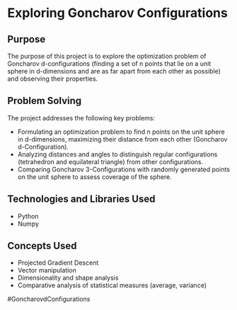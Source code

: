 # Exploring Goncharov Configurations

## Purpose
The purpose of this project is to explore the optimization problem of Goncharov d-configurations (finding a set of n points that lie on a unit sphere in d-dimensions and are as far apart from each other as possible) and observing their properties.

## Problem Solving
The project addresses the following key problems:
- Formulating an optimization problem to find n points on the unit sphere in d-dimensions, maximizing their distance from each other (Goncharov d-Configuration).
- Analyzing distances and angles to distinguish regular configurations (tetrahedron and equilateral triangle) from other configurations.
- Comparing Goncharov 3-Configurations with randomly generated points on the unit sphere to assess coverage of the sphere.

## Technologies and Libraries Used
- Python 
- Numpy

## Concepts Used
- Projected Gradient Descent
- Vector manipulation
- Dimensionality and shape analysis
- Comparative analysis of statistical measures (average, variance)

#GoncharovdConfigurations
